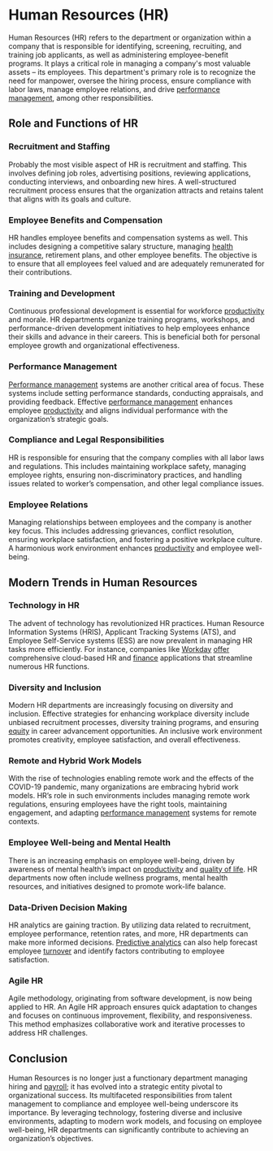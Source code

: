 # Human Resources (HR)

Human Resources (HR) refers to the department or organization within a company that is responsible for identifying, screening, recruiting, and training job applicants, as well as administering employee-benefit programs. It plays a critical role in managing a company's most valuable assets – its employees. This department's primary role is to recognize the need for manpower, oversee the hiring process, ensure compliance with labor laws, manage employee relations, and drive [performance management](../p/performance_management.md), among other responsibilities.

## Role and Functions of HR

### Recruitment and Staffing
Probably the most visible aspect of HR is recruitment and staffing. This involves defining job roles, advertising positions, reviewing applications, conducting interviews, and onboarding new hires. A well-structured recruitment process ensures that the organization attracts and retains talent that aligns with its goals and culture.

### Employee Benefits and Compensation
HR handles employee benefits and compensation systems as well. This includes designing a competitive salary structure, managing [health insurance](../h/health_insurance.md), retirement plans, and other employee benefits. The objective is to ensure that all employees feel valued and are adequately remunerated for their contributions.

### Training and Development
Continuous professional development is essential for workforce [productivity](../p/productivity.md) and morale. HR departments organize training programs, workshops, and performance-driven development initiatives to help employees enhance their skills and advance in their careers. This is beneficial both for personal employee growth and organizational effectiveness.

### Performance Management
[Performance management](../p/performance_management.md) systems are another critical area of focus. These systems include setting performance standards, conducting appraisals, and providing feedback. Effective [performance management](../p/performance_management.md) enhances employee [productivity](../p/productivity.md) and aligns individual performance with the organization’s strategic goals.

### Compliance and Legal Responsibilities
HR is responsible for ensuring that the company complies with all labor laws and regulations. This includes maintaining workplace safety, managing employee rights, ensuring non-discriminatory practices, and handling issues related to worker’s compensation, and other legal compliance issues.

### Employee Relations
Managing relationships between employees and the company is another key focus. This includes addressing grievances, conflict resolution, ensuring workplace satisfaction, and fostering a positive workplace culture. A harmonious work environment enhances [productivity](../p/productivity.md) and employee well-being.

## Modern Trends in Human Resources

### Technology in HR
The advent of technology has revolutionized HR practices. Human Resource Information Systems (HRIS), Applicant Tracking Systems (ATS), and Employee Self-Service systems (ESS) are now prevalent in managing HR tasks more efficiently. For instance, companies like [Workday](https://www.workday.com) [offer](../o/offer.md) comprehensive cloud-based HR and [finance](../f/finance.md) applications that streamline numerous HR functions.

### Diversity and Inclusion
Modern HR departments are increasingly focusing on diversity and inclusion. Effective strategies for enhancing workplace diversity include unbiased recruitment processes, diversity training programs, and ensuring [equity](../e/equity.md) in career advancement opportunities. An inclusive work environment promotes creativity, employee satisfaction, and overall effectiveness.

### Remote and Hybrid Work Models
With the rise of technologies enabling remote work and the effects of the COVID-19 pandemic, many organizations are embracing hybrid work models. HR’s role in such environments includes managing remote work regulations, ensuring employees have the right tools, maintaining engagement, and adapting [performance management](../p/performance_management.md) systems for remote contexts.

### Employee Well-being and Mental Health
There is an increasing emphasis on employee well-being, driven by awareness of mental health’s impact on [productivity](../p/productivity.md) and [quality of life](../q/quality_of_life.md). HR departments now often include wellness programs, mental health resources, and initiatives designed to promote work-life balance.

### Data-Driven Decision Making
HR analytics are gaining traction. By utilizing data related to recruitment, employee performance, retention rates, and more, HR departments can make more informed decisions. [Predictive analytics](../p/predictive_analytics.md) can also help forecast employee [turnover](../t/turnover.md) and identify factors contributing to employee satisfaction.

### Agile HR
Agile methodology, originating from software development, is now being applied to HR. An Agile HR approach ensures quick adaptation to changes and focuses on continuous improvement, flexibility, and responsiveness. This method emphasizes collaborative work and iterative processes to address HR challenges.

## Conclusion

Human Resources is no longer just a functionary department managing hiring and [payroll](../p/payroll.md); it has evolved into a strategic entity pivotal to organizational success. Its multifaceted responsibilities from talent management to compliance and employee well-being underscore its importance. By leveraging technology, fostering diverse and inclusive environments, adapting to modern work models, and focusing on employee well-being, HR departments can significantly contribute to achieving an organization’s objectives.